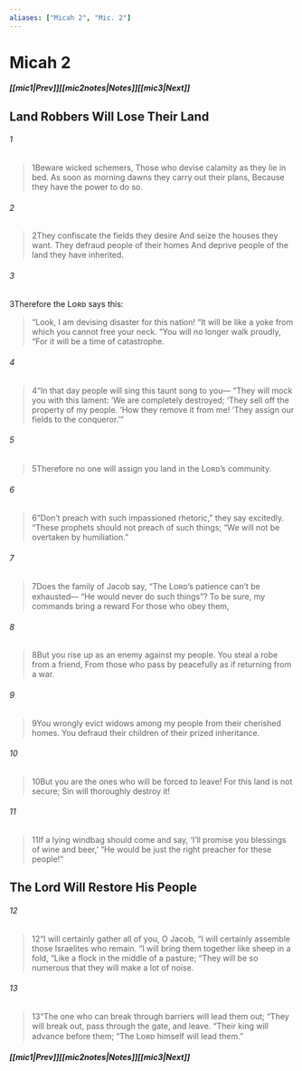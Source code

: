 ```yaml
---
aliases: ["Micah 2", "Mic. 2"]
---
```

# Micah 2
##### <span class=arrow-left></span>[[mic1|Prev]]<span class=navigation-separator></span>[[mic2notes|Notes]]<span class=navigation-separator></span>[[mic3|Next]]<span class=arrow-right></span>
## Land Robbers Will Lose Their Land
###### 1
><span class=verse-first-poetry>1</span>Beware wicked schemers,
>Those who devise calamity as they lie in bed.
>As soon as morning dawns they carry out their plans,
>Because they have the power to do so.
###### 2
><span class=verse-body-poetry>2</span>They confiscate the fields they desire
>And seize the houses they want.
>They defraud people of their homes
>And deprive people of the land they have inherited.
<div class=paragraph-break></div>

###### 3
<span class=verse-body>3</span>Therefore the Lᴏʀᴅ says this:
<div class=paragraph-break></div>

><span class=poetry-quote-double>“</span>Look, I am devising disaster for this nation!
><span class=poetry-quote-double>“</span>It will be like a yoke from which you cannot free your neck.
><span class=poetry-quote-double>“</span>You will no longer walk proudly,
><span class=poetry-quote-double>“</span>For it will be a time of catastrophe.
###### 4
><span class=verse-body-poetry>4</span><span class=poetry-quote-double>“</span>In that day people will sing this taunt song to you—
><span class=poetry-quote-double>“</span>They will mock you with this lament:
><span class=poetry-quote-single>‘</span>We are completely destroyed;
><span class=poetry-quote-single>‘</span>They sell off the property of my people.
><span class=poetry-quote-single>‘</span>How they remove it from me!
><span class=poetry-quote-single>‘</span>They assign our fields to the conqueror.’”
###### 5
><span class=verse-body-poetry>5</span>Therefore no one will assign you land in the Lᴏʀᴅ’s community.
<div class=paragraph-break></div>

###### 6
><span class=verse-first-poetry>6</span><span class=poetry-quote-double>“</span>Don’t preach with such impassioned rhetoric,” they say excitedly.
><span class=poetry-quote-double>“</span>These prophets should not preach of such things;
><span class=poetry-quote-double>“</span>We will not be overtaken by humiliation.”
###### 7
><span class=verse-body-poetry>7</span>Does the family of Jacob say,
><span class=poetry-quote-double>“</span>The Lᴏʀᴅ’s patience can’t be exhausted—
><span class=poetry-quote-double>“</span>He would never do such things”?
>To be sure, my commands bring a reward
>For those who obey them,
###### 8
><span class=verse-body-poetry>8</span>But you rise up as an enemy against my people.
>You steal a robe from a friend,
>From those who pass by peacefully as if returning from a war.
###### 9
><span class=verse-body-poetry>9</span>You wrongly evict widows among my people from their cherished homes.
>You defraud their children of their prized inheritance.
###### 10
><span class=verse-body-poetry>10</span>But you are the ones who will be forced to leave!
>For this land is not secure;
>Sin will thoroughly destroy it!
###### 11
><span class=verse-body-poetry>11</span>If a lying windbag should come and say,
><span class=poetry-quote-single>‘</span>I’ll promise you blessings of wine and beer,’
><span class=poetry-quote-double>“</span>He would be just the right preacher for these people!”
## The Lord Will Restore His People
###### 12
><span class=verse-first-poetry>12</span><span class=poetry-quote-double>“</span>I will certainly gather all of you, O Jacob,
><span class=poetry-quote-double>“</span>I will certainly assemble those Israelites who remain.
><span class=poetry-quote-double>“</span>I will bring them together like sheep in a fold,
><span class=poetry-quote-double>“</span>Like a flock in the middle of a pasture;
><span class=poetry-quote-double>“</span>They will be so numerous that they will make a lot of noise.
###### 13
><span class=verse-body-poetry>13</span><span class=poetry-quote-double>“</span>The one who can break through barriers will lead them out;
><span class=poetry-quote-double>“</span>They will break out, pass through the gate, and leave.
><span class=poetry-quote-double>“</span>Their king will advance before them;
><span class=poetry-quote-double>“</span>The Lᴏʀᴅ himself will lead them.”
##### <span class=arrow-left></span>[[mic1|Prev]]<span class=navigation-separator></span>[[mic2notes|Notes]]<span class=navigation-separator></span>[[mic3|Next]]<span class=arrow-right></span>